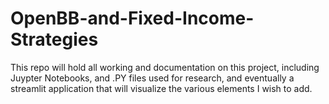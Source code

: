 # OpenBB-and-Fixed-Income-Strategies
This repo will hold all working and documentation on this project, including Juypter Notebooks, and .PY files used for research, and eventually a streamlit application that will visualize the various elements I wish to add.
